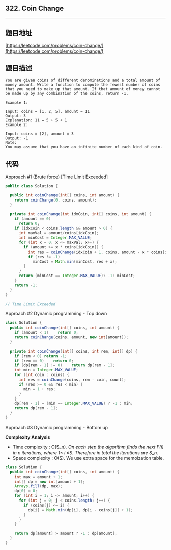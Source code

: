 ## 322. Coin Change

----
## 题目地址

[https://leetcode.com/problems/coin-change/](https://leetcode.com/problems/coin-change/)

## 题目描述

```text
You are given coins of different denominations and a total amount of money amount. Write a function to compute the fewest number of coins that you need to make up that amount. If that amount of money cannot be made up by any combination of the coins, return -1.

Example 1:

Input: coins = [1, 2, 5], amount = 11
Output: 3 
Explanation: 11 = 5 + 5 + 1
Example 2:

Input: coins = [2], amount = 3
Output: -1
Note:
You may assume that you have an infinite number of each kind of coin.
```

## 代码

Approach \#1 \(Brute force\) \[Time Limit Exceeded\]

```java
public class Solution {

  public int coinChange(int[] coins, int amount) {
    return coinChange(0, coins, amount);
  }

  private int coinChange(int idxCoin, int[] coins, int amount) {
    if (amount == 0)
      return 0;
    if (idxCoin < coins.length && amount > 0) {
      int maxVal = amount/coins[idxCoin];
      int minCost = Integer.MAX_VALUE;
      for (int x = 0; x <= maxVal; x++) {
        if (amount >= x * coins[idxCoin]) {
          int res = coinChange(idxCoin + 1, coins, amount - x * coins[idxCoin]);
          if (res != -1)
            minCost = Math.min(minCost, res + x);
        }
      }
      return (minCost == Integer.MAX_VALUE)? -1: minCost;
    }
    return -1;
  }
}

// Time Limit Exceeded
```

Approach \#2 Dynamic programming - Top down

```java
class Solution {
  public int coinChange(int[] coins, int amount) {
    if (amount < 1)    return 0;
    return coinChange(coins, amount, new int[amount]);
  }

  private int coinChange(int[] coins, int rem, int[] dp) {
    if (rem < 0) return -1;
    if (rem == 0)    return 0;
    if (dp[rem - 1] != 0)    return dp[rem - 1];
    int min = Integer.MAX_VALUE;
    for (int coin : coins) {
      int res = coinChange(coins, rem - coin, count);
      if (res >= 0 && res < min) {
        min = 1 + res;
      }
    }
    dp[rem - 1] = (min == Integer.MAX_VALUE) ? -1 : min;
    return dp[rem - 1];
  }
}
```

Approach \#3 Dynamic programming - Bottom up

**Complexity Analysis**

* Time complexity : O\(S_n\)_. On each step the algorithm finds the next F\(i\) in n iterations, where 1≤ _i_ ≤_S_. Therefore in total the iterations are S_n_.
* Space complexity : O\(S\). We use extra space for the memoization table.

```java
class Solution {
  public int coinChange(int[] coins, int amount) {
    int max = amount + 1;
    int[] dp = new int[amount + 1];
    Arrays.fill(dp, max);
    dp[0] = 0;
    for (int i = 1; i <= amount; i++) {
      for (int j = 0; j < coins.length; j++) {
        if (coins[j] <= i) {
          dp[i] = Math.min(dp[i], dp[i - coins[j]] + 1);
        }
      }
    }

    return dp[amount] > amount ? -1 : dp[amount];
  }
}
```

